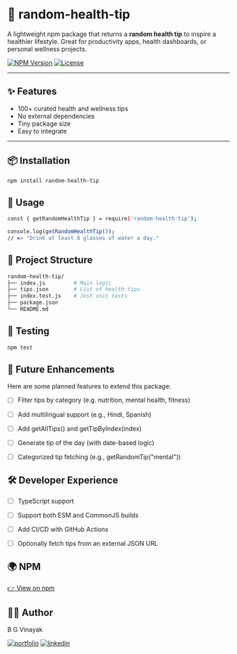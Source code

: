 # 🧠 random-health-tip

A lightweight npm package that returns a **random health tip** to inspire a healthier lifestyle. Great for productivity apps, health dashboards, or personal wellness projects.

[![NPM Version](https://img.shields.io/npm/v/random-health-tip.svg)](https://www.npmjs.com/package/random-health-tip)
[![License](https://img.shields.io/npm/l/random-health-tip.svg)](https://github.com/bhatvinayak/random-health-tip/blob/main/LICENSE)

---

## ✨ Features

- 100+ curated health and wellness tips
- No external dependencies
- Tiny package size
- Easy to integrate

---

## 📦 Installation

```bash
npm install random-health-tip
```

## 🚀 Usage

```bash
const { getRandomHealthTip } = require('random-health-tip');

console.log(getRandomHealthTip());
// => "Drink at least 8 glasses of water a day."
```

## 📁 Project Structure

```bash
random-health-tip/
├── index.js         # Main logic
├── tips.json        # List of health tips
├── index.test.js    # Jest unit tests
├── package.json
└── README.md
```

## 🧪 Testing

```bash
npm test
```
## 🔮 Future Enhancements

Here are some planned features to extend this package:
 - [ ]  Filter tips by category (e.g. nutrition, mental health, fitness)

  - [ ]  Add multilingual support (e.g., Hindi, Spanish)

  - [ ]  Add getAllTips() and getTipByIndex(index)

  - [ ]  Generate tip of the day (with date-based logic)

  - [ ]  Categorized tip fetching (e.g., getRandomTip("mental"))


## 🛠 Developer Experience
  - [ ]  TypeScript support

 - [ ]  Support both ESM and CommonJS builds

  - [ ]  Add CI/CD with GitHub Actions

  - [ ]  Optionally fetch tips from an external JSON URL

## 🌍 NPM

[👉 View on npm](https://www.npmjs.com/package/random-health-tip)


## 🧑‍💻 Author

B G Vinayak

[![portfolio](https://img.shields.io/badge/my_portfolio-000?style=for-the-badge&logo=ko-fi&logoColor=white)](https://bgvinayak.in)
[![linkedin](https://img.shields.io/badge/linkedin-0A66C2?style=for-the-badge&logo=linkedin&logoColor=white)](https://www.linkedin.com/in/bgvinayak)